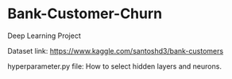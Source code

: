 # Bank-Customer-Churn
Deep Learning Project

Dataset link: https://www.kaggle.com/santoshd3/bank-customers

hyperparameter.py file: How to select hidden layers and neurons.
